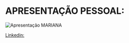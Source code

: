 # APRESENTAÇÃO PESSOAL:

![Apresentação MARIANA](https://github.com/Mcsalme/Apresentacao/assets/111469327/72394e0a-27d3-4be6-b020-42e2896f96eb)

[Linkedin:](https://www.linkedin.com/in/marianac%C3%A1ssia/)
